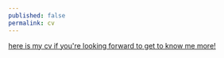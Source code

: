```yaml
---
published: false
permalink: cv
---
```

<a href="/CV_BoraOden.pdf">here is my cv if you're looking forward to get to know me more!</a>
